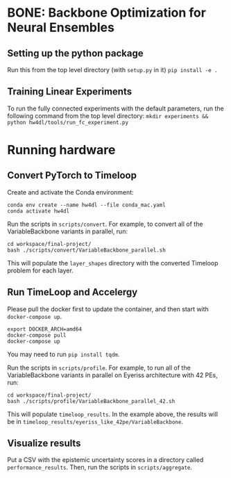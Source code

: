 # BONE: Backbone Optimization for Neural Ensembles

## Setting up the python package
Run this from the top level directory (with `setup.py` in it)
```pip install -e .```

## Training Linear Experiments 
To run the fully connected experiments with the default parameters, run the following command from the top level directory:
```mkdir experiments && python hw4dl/tools/run_fc_experiment.py```

# Running hardware 

## Convert PyTorch to Timeloop 

Create and activate the Conda environment:

```
conda env create --name hw4dl --file conda_mac.yaml
conda activate hw4dl
```

Run the scripts in `scripts/convert`. For example, to convert all of the VariableBackbone variants in parallel, run:

```
cd workspace/final-project/
bash ./scripts/convert/VariableBackbone_parallel.sh
```

This will populate the `layer_shapes` directory with the converted Timeloop problem for each layer.

## Run TimeLoop and Accelergy

Please pull the docker first to update the container, and then start with `docker-compose up`. 

```
export DOCKER_ARCH=amd64
docker-compose pull
docker-compose up
```

You may need to run `pip install tqdm`.

Run the scripts in `scripts/profile`. For example, to run all of the VariableBackbone variants in parallel on Eyeriss architecture with 42 PEs, run:

```
cd workspace/final-project/
bash ./scripts/profile/VariableBackbone_parallel_42.sh
```

This will populate `timeloop_results`. In the example above, the results will be in `timeloop_results/eyeriss_like_42pe/VariableBackbone`.

## Visualize results

Put a CSV with the epistemic uncertainty scores in a directory called `performance_results`. Then, run the scripts in `scripts/aggregate`.
